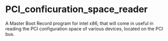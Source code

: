 # PCI_conficuration_space_reader
A Master Boot Record program for intel x86, that will come in useful in reading the PCI configuration space of various devices, located on the PCI bus.
